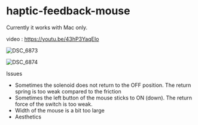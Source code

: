 # haptic-feedback-mouse

Currently it works with Mac only.

video : https://youtu.be/43hP3YaqEIo

![DSC_6873](https://user-images.githubusercontent.com/86639425/211281372-59dd7bbb-b276-4e00-9c05-2ed0022df923.JPG)

![DSC_6874](https://user-images.githubusercontent.com/86639425/211281415-efd1f44f-90a8-400b-8285-936e3d54e276.JPG)

Issues

* Sometimes the solenoid does not return to the OFF position. The return spring is too weak compared to the friction
* Sometimes the left button of the mouse sticks to ON (down). The return force of the switch is too weak.
* Width of the mouse is a bit too large
* Aesthetics
